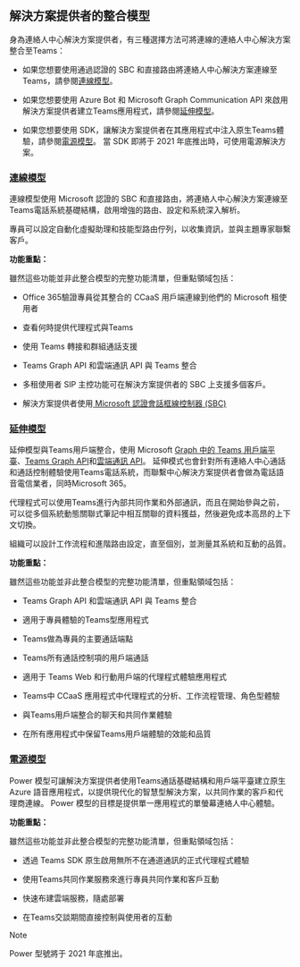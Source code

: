 ## <a name="integration-models-for-solution-providers"></a>解決方案提供者的整合模型

<a name="steps"></a>

身為連絡人中心解決方案提供者，有三種選擇方法可將連線的連絡人中心解決方案整合至Teams：

- 如果您想要使用通過認證的 SBC 和直接路由將連絡人中心解決方案連線至Teams，請參閱[連線模型](?tabs=connect#steps)。

- 如果您想要使用 Azure Bot 和 Microsoft Graph Communication API 來啟用解決方案提供者建立Teams應用程式，請參閱[延伸模型](?tabs=extend#steps)。

- 如果您想要使用 SDK，讓解決方案提供者在其應用程式中注入原生Teams體驗，請參閱[電源模型](?tabs=power#steps)。 當 SDK 即將于 2021 年底推出時，可使用電源解決方案。

### <a name="the-connect-model"></a>[**連線模型**](#tab/connect)

連線模型使用 Microsoft 認證的 SBC 和直接路由，將連絡人中心解決方案連線至Teams電話系統基礎結構，啟用增強的路由、設定和系統深入解析。

專員可以設定自動化虛擬助理和技能型路由佇列，以收集資訊，並與主題專家聯繫客戶。

**功能重點：**

雖然這些功能並非此整合模型的完整功能清單，但重點領域包括：

- Office 365驗證專員從其整合的 CCaaS 用戶端連線到他們的 Microsoft 租使用者

- 查看何時提供代理程式與Teams

- 使用 Teams 轉接和群組通話支援

- Teams Graph API 和雲端通訊 API 與 Teams 整合

- 多租使用者 SIP 主控功能可在解決方案提供者的 SBC 上支援多個客戶。

- 解決方案提供者使用[ <span class="underline">Microsoft 認證會話框線控制器 (SBC) </span>](../direct-routing-border-controllers.md)

### <a name="the-extend-model"></a>[**延伸模型**](#tab/extend)

延伸模型與Teams用戶端整合，使用 Microsoft [Graph 中的 Teams 用戶端平臺](/microsoftteams/platform/overview)、[Teams Graph API](/graph/api/resources/teams-api-overview)和[雲端通訊 API](/graph/api/resources/communications-api-overview)。 延伸模式也會針對所有連絡人中心通話和通話控制體驗使用Teams電話系統，而聯繫中心解決方案提供者會做為電話語音電信業者，同時Microsoft 365。

代理程式可以使用Teams進行內部共同作業和外部通訊，而且在開始參與之前，可以從多個系統動態關聯式筆記中相互關聯的資料獲益，然後避免成本高昂的上下文切換。

組織可以設計工作流程和進階路由設定，直至個別，並測量其系統和互動的品質。

**功能重點：**

雖然這些功能並非此整合模型的完整功能清單，但重點領域包括：

- Teams Graph API 和雲端通訊 API 與 Teams 整合

- 適用于專員體驗的Teams型應用程式

- Teams做為專員的主要通話端點

- Teams所有通話控制項的用戶端通話

- 適用于 Teams Web 和行動用戶端的代理程式體驗應用程式

- Teams中 CCaaS 應用程式中代理程式的分析、工作流程管理、角色型體驗

- 與Teams用戶端整合的聊天和共同作業體驗

- 在所有應用程式中保留Teams用戶端體驗的效能和品質

### <a name="the-power-model"></a>[**電源模型**](#tab/power)

Power 模型可讓解決方案提供者使用Teams通話基礎結構和用戶端平臺建立原生 Azure 語音應用程式，以提供現代化的智慧型解決方案，以共同作業的客戶和代理商連線。 Power 模型的目標是提供單一應用程式的單螢幕連絡人中心體驗。

**功能重點：**

雖然這些功能並非此整合模型的完整功能清單，但重點領域包括：

- 透過 Teams SDK 原生啟用無所不在通道通訊的正式代理程式體驗

- 使用Teams共同作業服務來進行專員共同作業和客戶互動

- 快速布建雲端服務，隨處部署

- 在Teams交談期間直接控制與使用者的互動

> [!NOTE]
> Power 型號將于 2021 年底推出。

